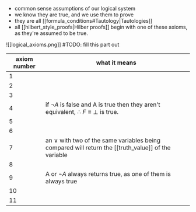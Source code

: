 - common sense assumptions of our logical system 
- we know they are true, and we use them to prove
- they are all [[formula_conditions#Tautology|Tautologies]]
- all [[hilbert_style_proofs|Hilber proofs]] begin with one of these axioms, as they're assumed to be true.

![[logical_axioms.png]]
#TODO: fill this part out

| axiom number | what it means                                                                                            | 
| ------------ | -------------------------------------------------------------------------------------------------------- |
| 1            |                                                                                                          |
| 2            |                                                                                                          |
| 3            |                                                                                                          |
| 4            | if $\neg A$ is false and A is true then they aren't equivalent, $\therefore$ $F \equiv \bot$ is true.    |
| 5            |                                                                                                          |
| 6            |                                                                                                          |
| 7            | an $\lor$ with  two of the same variables being compared will return the [[truth_value]] of the variable |
| 8            |                                                                                                          |
| 9            | A or $\neg A$ always returns true, as one of them is always true                                         |
| 10           |                                                                                                          |
| 11           |                                                                                                          |
